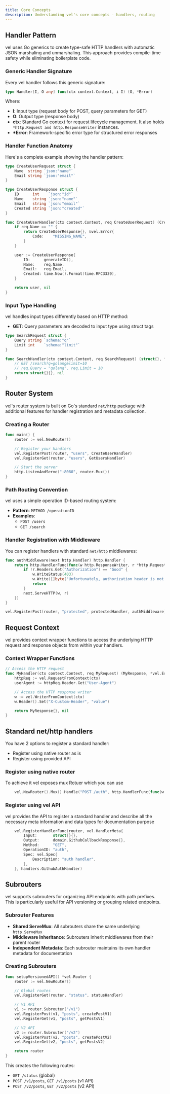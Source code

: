 ```yaml
---
title: Core Concepts
description: Understanding vel's core concepts - handlers, routing
---
```


## Handler Pattern

vel uses Go generics to create type-safe HTTP handlers with automatic JSON marshaling and unmarshaling.
This approach provides compile-time safety while eliminating boilerplate code.

### Generic Handler Signature

Every vel handler follows this generic signature:

```go
type Handler[I, O any] func(ctx context.Context, i I) (O, *Error)
```

Where:

- **I**: Input type (request body for POST, query parameters for GET)
- **O**: Output type (response body)
- **ctx**: Standard Go context for request lifecycle management. It also holds `*http.Request and http.ResponseWriter` instances.
- **\*Error**: Framework-specific error type for structured error responses

### Handler Function Anatomy

Here's a complete example showing the handler pattern:

```go
type CreateUserRequest struct {
    Name  string `json:"name"`
    Email string `json:"email"`
}

type CreateUserResponse struct {
    ID      int    `json:"id"`
    Name    string `json:"name"`
    Email   string `json:"email"`
    Created string `json:"created"`
}

func CreateUserHandler(ctx context.Context, req CreateUserRequest) (CreateUserResponse, *vel.Error) {
    if req.Name == "" {
        return CreateUserResponse{}, &vel.Error{
            Code:    "MISSING_NAME",
        }
    }

    user := CreateUserResponse{
        ID:      generateID(),
        Name:    req.Name,
        Email:   req.Email,
        Created: time.Now().Format(time.RFC3339),
    }

    return user, nil
}
```

### Input Type Handling

vel handles input types differently based on HTTP method:

- **GET**: Query parameters are decoded to input type using struct tags

```go
type SearchRequest struct {
    Query string `schema:"q"`
    Limit int    `schema:"limit"`
}

func SearchHandler(ctx context.Context, req SearchRequest) (struct{}, *vel.Error) {
    // GET /search?q=golang&limit=10
    // req.Query = "golang", req.Limit = 10
    return struct{}{}, nil
}
```

## Router System

vel's router system is built on Go's standard `net/http` package with additional features for handler registration and metadata collection.

### Creating a Router

```go
func main() {
    router := vel.NewRouter()

    // Register your handlers
    vel.RegisterPost(router, "users", CreateUserHandler)
    vel.RegisterGet(router, "users", GetUsersHandler)

    // Start the server
    http.ListenAndServe(":8080", router.Mux())
}
```

### Path Routing Convention

vel uses a simple operation ID-based routing system:

- **Pattern**: `METHOD /operationID`
- **Examples**:
  - `POST /users`
  - `GET /search`

### Handler Registration with Middleware

You can register handlers with standard `net/http` middlewares:

```go
func authMiddleware(next http.Handler) http.Handler {
    return http.HandlerFunc(func(w http.ResponseWriter, r *http.Request) {
        if !r.Headers.Get("Authorization") == "Good" {
            w.WriteStatus(403)
            w.Write([]byte("Unfortunately, authorization header is not good"))
            return
        }
        next.ServeHTTP(w, r)
    })
}

vel.RegisterPost(router, "protected", protectedHandler, authMiddleware)
```

## Request Context

vel provides context wrapper functions to access the underlying HTTP request and response objects from within your handlers.

### Context Wrapper Functions

```go
// Access the HTTP request
func MyHandler(ctx context.Context, req MyRequest) (MyResponse, *vel.Error) {
    httpReq := vel.RequestFromContext(ctx)
    userAgent := httpReq.Header.Get("User-Agent")

    // Access the HTTP response writer
    w := vel.WriterFromContext(ctx)
    w.Header().Set("X-Custom-Header", "value")

    return MyResponse{}, nil
}
```

## Standard net/http handlers

You have 2 options to register a standard handler:

- Register using native router as is
- Register using provided API

### Register using native router

To achieve it vel exposes mux Rotuer which you can use

```go
	vel.NewRouter().Mux().Handle("POST /auth", http.HandlerFunc(func(w http.ResponseWriter, r *http.Request) {}))
```

### Register using vel API

vel provides the API to register a standard handler and describe all the necessary meta information and data types for documentation purpose

```go
	vel.RegisterHandlerFunc(router, vel.HandlerMeta{
		Input:       struct{}{},
		Output:      domain.GithubCallbackResponse{},
		Method:      "GET",
		OperationID: "auth",
        Spec: vel.Spec{
			Description: "auth handler",
		},
	}, handlers.GithubAuthHandler)
```

## Subrouters

vel supports subrouters for organizing API endpoints with path prefixes. This is particularly useful for API versioning or grouping related endpoints.

### Subrouter Features

- **Shared ServeMux**: All subrouters share the same underlying `http.ServeMux`
- **Middleware Inheritance**: Subrouters inherit middlewares from their parent router
- **Independent Metadata**: Each subrouter maintains its own handler metadata for documentation

### Creating Subrouters

```go
func setupVersionedAPI() *vel.Router {
    router := vel.NewRouter()

    // Global routes
    vel.RegisterGet(router, "status", statusHandler)

    // V1 API
    v1 := router.Subrouter("/v1")
    vel.RegisterPost(v1, "posts", createPostV1)
    vel.RegisterGet(v1, "posts", getPostsV1)

    // V2 API
    v2 := router.Subrouter("/v2")
    vel.RegisterPost(v2, "posts", createPostV2)
    vel.RegisterGet(v2, "posts", getPostsV2)

    return router
}
```

This creates the following routes:

- `GET /status` (global)
- `POST /v1/posts`, `GET /v1/posts` (v1 API)
- `POST /v2/posts`, `GET /v2/posts` (v2 API)
